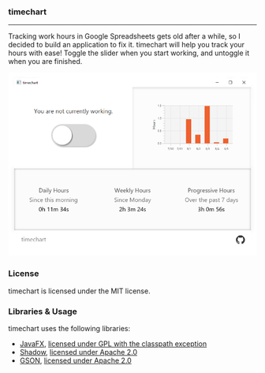 ### timechart

---

Tracking work hours in Google Spreadsheets gets old after a while, so I decided to build an application to fix it. 
timechart will help you track your hours with ease! Toggle the slider when you start working, and untoggle it when you are finished.

![](resources/application.png)

### License

timechart is licensed under the MIT license.

### Libraries & Usage

timechart uses the following libraries:
- [JavaFX](https://github.com/openjdk/jfx), [licensed under GPL with the classpath exception](https://github.com/openjdk/jfx/blob/master/LICENSE)
- [Shadow](https://github.com/johnrengelman/shadow), [licensed under Apache 2.0](https://github.com/johnrengelman/shadow/blob/master/LICENSE)
- [GSON](https://github.com/google/gson), [licensed under Apache 2.0](https://github.com/google/gson/blob/master/LICENSE)